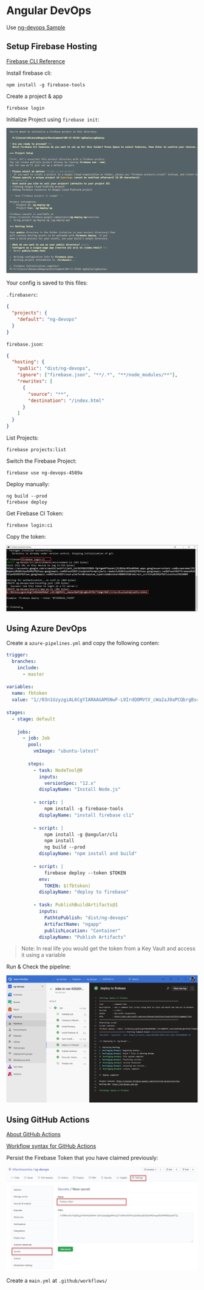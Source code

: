 # Angular DevOps

Use [ng-devops Sample](https://github.com/ARambazamba/ng-devops)

## Setup Firebase Hosting

[Firebase CLI Reference](https://firebase.google.com/docs/cli)

Install firebase cli:

```
npm install -g firebase-tools
```

Create a project & app

```
firebase login
```

Initialize Project using `firebase init`:

![firebase-deploy](_images/firebase-deploy.png)

Your config is saved to this files:

`.firebaserc`:

```json
{
  "projects": {
    "default": "ng-devops"
  }
}
```

`firebase.json`:

```json
{
  "hosting": {
    "public": "dist/ng-devops",
    "ignore": ["firebase.json", "**/.*", "**/node_modules/**"],
    "rewrites": [
      {
        "source": "**",
        "destination": "/index.html"
      }
    ]
  }
}
```

List Projects:

```
firebase projects:list
```

Switch the Firebase Project:

```
firebase use ng-devops-4589a
```

Deploy manually:

```
ng build --prod
firebase deploy
```

Get Firebase CI Token:

```
firebase login:ci
```

Copy the token:

![fb-token](_images/fb-token.png)

## Using Azure DevOps

Create a `azure-pipelines.yml` and copy the following conten:

```yml
trigger:
  branches:
    include:
      - master

variables:
  name: fbtoken
  value: "1//03n1UzyzgiAL6CgYIARAAGAMSNwF-L9IrdQOMVtV_cWa2aJ0aPCQbrgBs4970n7TmOg4JRWFcJxYqvc9LwiKp4nQi1qhPursS4kA"

stages:
  - stage: default

    jobs:
      - job: Job
        pool:
          vmImage: "ubuntu-latest"

        steps:
          - task: NodeTool@0
            inputs:
              versionSpec: "12.x"
            displayName: "Install Node.js"

          - script: |
              npm install -g firebase-tools
            displayName: "install firebase cli"

          - script: |
              npm install -g @angular/cli
              npm install
              ng build --prod
            displayName: "npm install and build"

          - script: |
              firebase deploy --token $TOKEN
            env:
              TOKEN: $(fbtoken)
            displayName: "deploy to firebase"

          - task: PublishBuildArtifacts@1
            inputs:
              PathtoPublish: "dist/ng-devops"
              ArtifactName: "ngapp"
              publishLocation: "Container"
            displayName: "Publish Artifacts"
```

> Note: In real life you would get the token from a Key Vault and access it using a variable

Run & Check the pipeline:

![fb-token](_images/run-pipeline.png)

## Using GitHub Actions

[About GitHub Actions](https://help.github.com/en/articles/about-github-actions)

[Workflow syntax for GitHub Actions](https://help.github.com/en/articles/workflow-syntax-for-github-actions)

Persist the Firebase Token that you have claimed previously:

![token](_images/github-secret.jpg)

Create a `main.yml` at `.github/workflows/`
